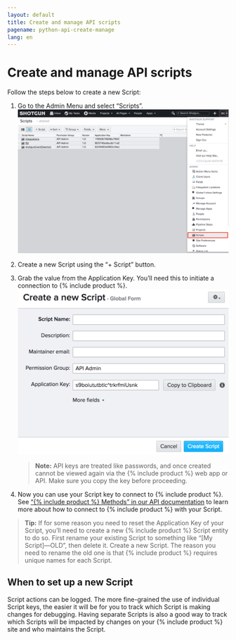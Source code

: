 ```yaml
---
layout: default
title: Create and manage API scripts
pagename: python-api-create-manage
lang: en
---
```


# Create and manage API scripts


Follow the steps below to create a new Script:

1.  Go to the Admin Menu and select “Scripts”.  
    ![Script](./images/dv-manage-scripts-script-01.png)
2.  Create a new Script using the “+ Script” button.
3.  Grab the value from the Application Key. You’ll need this to initiate a connection to {% include product %}.  
    ![Application key](./images/dv-manage-scripts-application-key-02.png)  
    
    > **Note:** API keys are treated like passwords, and once created cannot be viewed again via the {% include product %} web app or API. Make sure you copy the key before proceeding.
    
4.  Now you can use your Script key to connect to {% include product %}. See [“{% include product %} Methods” in our API documentation](http://developer.shotgridsoftware.com/python-api/reference.html#shotgun-methods) to learn more about how to connect to {% include product %} with your Script.

> **Tip:** If for some reason you need to reset the Application Key of your Script, you’ll need to create a new {% include product %} Script entity to do so. First rename your existing Script to something like “[My Script]—OLD”, then delete it. Create a new Script. The reason you need to rename the old one is that {% include product %} requires unique names for each Script.

When to set up a new Script
---------------------------

Script actions can be logged. The more fine-grained the use of individual Script keys, the easier it will be for you to track which Script is making changes for debugging. Having separate Scripts is also a good way to track which Scripts will be impacted by changes on your {% include product %} site and who maintains the Script.